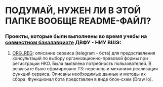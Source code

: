 # ПОДУМАЙ, НУЖЕН ЛИ В ЭТОЙ ПАПКЕ ВООБЩЕ README-ФАЙЛ?

### Проекты, которые были выполнены во время учебы на [совместном бакалавриате](https://economics.hse.ru/dvfu) ДВФУ - НИУ ВШЭ:
1. [ORG_REG](https://github.com/maxzhrvl/projects/tree/main/bachelor_FEFU_HSE/ORG_REG):
описание сервиса (telegram - бота) для предоставления консультаций по выбору организационно-правовой формы при регистрации НКО. Была выявлена потребность пользователей. В резульате было сфрмировано ТЗ: перечень и механизм реализации функций сервиса. Описаны необходимые данные и методы их сбора. Функционал бота представлен в виде блок-схем (Draw Io).
